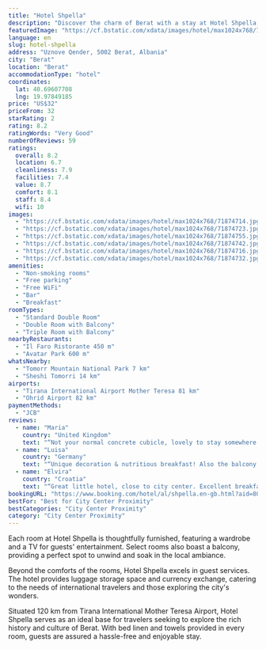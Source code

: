 ```yaml
---
title: "Hotel Shpella"
description: "Discover the charm of Berat with a stay at Hotel Shpella, a cozy 2-star establishment that promises comfort and convenience."
featuredImage: "https://cf.bstatic.com/xdata/images/hotel/max1024x768/71874714.jpg?k=fa698f4b2765df50eb809c19eae13551ee661577f04b4ccf4e6a90343f71bdeb&o=&hp=1"
language: en
slug: hotel-shpella
address: "Uznove Qender, 5002 Berat, Albania"
city: "Berat"
location: "Berat"
accommodationType: "hotel"
coordinates:
  lat: 40.69607708
  lng: 19.97849185
price: "US$32"
priceFrom: 32
starRating: 2
rating: 8.2
ratingWords: "Very Good"
numberOfReviews: 59
ratings:
  overall: 8.2
  location: 6.7
  cleanliness: 7.9
  facilities: 7.4
  value: 8.7
  comfort: 8.1
  staff: 8.4
  wifi: 10
images:
  - "https://cf.bstatic.com/xdata/images/hotel/max1024x768/71874714.jpg?k=fa698f4b2765df50eb809c19eae13551ee661577f04b4ccf4e6a90343f71bdeb&o=&hp=1"
  - "https://cf.bstatic.com/xdata/images/hotel/max1024x768/71874723.jpg?k=0b383ccb67b03ce0d2e8e29c1651093dfa6af0dd65b582dc500421b9a809237a&o=&hp=1"
  - "https://cf.bstatic.com/xdata/images/hotel/max1024x768/71874755.jpg?k=7866628ac6584facaf73192e097ff62919fa407c0dfe48e5fad31c3c459bfb06&o=&hp=1"
  - "https://cf.bstatic.com/xdata/images/hotel/max1024x768/71874742.jpg?k=bd801c9652943468bb665777f5ef6302950762594d7d1655c897a50fdd34e968&o=&hp=1"
  - "https://cf.bstatic.com/xdata/images/hotel/max1024x768/71874716.jpg?k=0f65250ed7963065f9658035a333e1ac80156ae2276a358d260fa391d421ca3d&o=&hp=1"
  - "https://cf.bstatic.com/xdata/images/hotel/max1024x768/71874732.jpg?k=032acbe2fe45a71fca9410f4f16718e88d43105d131877d3c23c2088882bf99b&o=&hp=1"
amenities:
  - "Non-smoking rooms"
  - "Free parking"
  - "Free WiFi"
  - "Bar"
  - "Breakfast"
roomTypes:
  - "Standard Double Room"
  - "Double Room with Balcony"
  - "Triple Room with Balcony"
nearbyRestaurants:
  - "Il Faro Ristorante 450 m"
  - "Avatar Park 600 m"
whatsNearby:
  - "Tomorr Mountain National Park 7 km"
  - "Sheshi Tomorri 14 km"
airports:
  - "Tirana International Airport Mother Teresa 81 km"
  - "Ohrid Airport 82 km"
paymentMethods:
  - "JCB"
reviews:
  - name: "Maria"
    country: "United Kingdom"
    text: "“Not your normal concrete cubicle, lovely to stay somewhere with character.”"
  - name: "Luisa"
    country: "Germany"
    text: "“Unique decoration & nutritious breakfast! Also the balcony was very inviting ;)”"
  - name: "Elvira"
    country: "Croatia"
    text: "“Great little hotel, close to city center. Excellent breakfast, room was comfortable and clean. Host is very kind and helpful.”"
bookingURL: "https://www.booking.com/hotel/al/shpella.en-gb.html?aid=8035640"
bestFor: "Best for City Center Proximity"
bestCategories: "City Center Proximity"
category: "City Center Proximity"
---
```


Each room at Hotel Shpella is thoughtfully furnished, featuring a wardrobe and a TV for guests' entertainment. Select rooms also boast a balcony, providing a perfect spot to unwind and soak in the local ambiance.

Beyond the comforts of the rooms, Hotel Shpella excels in guest services. The hotel provides luggage storage space and currency exchange, catering to the needs of international travelers and those exploring the city's wonders.

Situated 120 km from Tirana International Mother Teresa Airport, Hotel Shpella serves as an ideal base for travelers seeking to explore the rich history and culture of Berat. With bed linen and towels provided in every room, guests are assured a hassle-free and enjoyable stay.